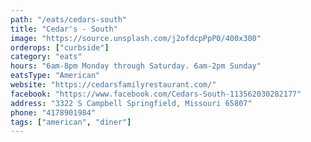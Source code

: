 ```yaml
---
path: "/eats/cedars-south"
title: "Cedar's - South"
image: "https://source.unsplash.com/j2ofdcpPpP0/400x300"
orderops: ["curbside"]
category: "eats"
hours: "6am-8pm Monday through Saturday. 6am-2pm Sunday"
eatsType: "American"
website: "https://cedarsfamilyrestaurant.com/"
facebook: "https://www.facebook.com/Cedars-South-113562030282177"
address: "3322 S Campbell Springfield, Missouri 65807"
phone: "4178901984"
tags: ["american", "diner"]
---
```

